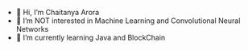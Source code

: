 - 👋 Hi, I’m Chaitanya Arora
- 👀 I’m NOT interested in Machine Learning and Convolutional Neural Networks
- 🌱 I’m currently learning Java and BlockChain

<!---
carora2209/carora2209 is a ✨ special ✨ repository because its `README.md` (this file) appears on your GitHub profile.
You can click the Preview link to take a look at your changes.
--->
